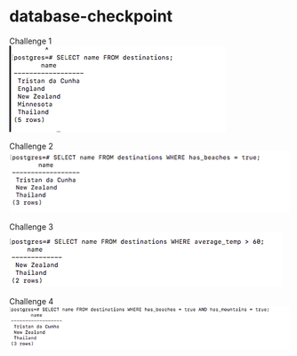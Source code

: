 # database-checkpoint


Challenge 1 
</br>
![Screenshot](Challenge1.png)


Challenge 2
</br>
![Screenshot](Challenge2.png)


Challenge 3
</br>
![Screenshot](Challenge3.png)


Challenge 4
</br>
![Screenshot](Challenge4.png)


